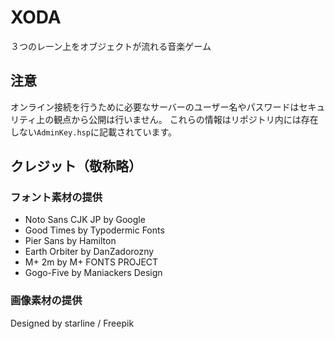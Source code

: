 # XODA
３つのレーン上をオブジェクトが流れる音楽ゲーム

## 注意
オンライン接続を行うために必要なサーバーのユーザー名やパスワードはセキュリティ上の観点から公開は行いません。
これらの情報はリポジトリ内には存在しない`AdminKey.hsp`に記載されています。

## クレジット（敬称略）
### フォント素材の提供
- Noto Sans CJK JP by Google
- Good Times by Typodermic Fonts
- Pier Sans by Hamilton
- Earth Orbiter by DanZadorozny
- M+ 2m by M+ FONTS PROJECT
- Gogo-Five by Maniackers Design

### 画像素材の提供
Designed by starline / Freepik
